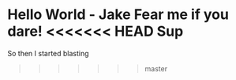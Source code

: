 Hello World - Jake 
Fear me if you dare!
<<<<<<< HEAD
Sup
=======
So then I started blasting
>>>>>>> master
